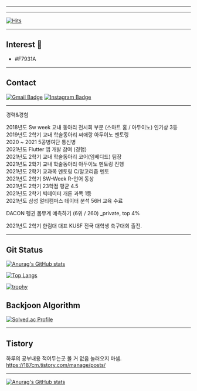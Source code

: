 
---

---

[![Hits](https://hits.seeyoufarm.com/api/count/incr/badge.svg?url=https%3A%2F%2Fgithub.com%2FyounghoonNa&count_bg=%231EE3E9&title_bg=%23000000&icon=github.svg&icon_color=%23FFFFFF&title=Hi%2C+There%21&edge_flat=false)](https://hits.seeyoufarm.com)

---

## Interest 👀
- #F7931A

---

## Contact

[![Gmail Badge](https://img.shields.io/badge/Gmail-d14836?style=flat-square&logo=Gmail&logoColor=white&link=mailto:nayounghoon0223@gmail.com)](mailto:nayounghoon0223@gmail.com) [![Instagram Badge](https://img.shields.io/badge/-Instagram-dd2a7b?style=flat-square&logo=instagram&logoColor=white&link=https://www.instagram.com/187._.yh/)](https://www.instagram.com/187._.yh/) 





---

경력&경험

2018년도 Sw week 교내 동아리 전시회 부분 (스마트 홈 / 아두이노) 인기상 3등 <br>
2019년도 2학기 교내 학술동아리 씨애랑 아두이노 멘토링 <br>
2020 ~ 2021 5공병여단 통신병<br>
2021년도 Flutter 앱 개발 참여 (경험) <br>
2021년도 2학기 교내 학술동아리 코어(임베디드) 팀장 <br>
2021년도 2학기 교내 학술동아리 아두이노 멘토링 진헹 <br>
2021년도 2학기 교과목 멘토링 C/알고리즘 멘토 <br>
2021년도 2학기 SW-Week R-언어 동상 <br>
2021년도 2학기 23학점 평균 4.5 <br>
2021년도 2학기 빅데이터 개론 과목 1등 <br>
2021년도 삼성 멀티캠퍼스 데이터 분석 56H 교육 수료 <br>

DACON 펭귄 몸무계 예측하기 (6위 / 260) _private, top 4% <br>

2021년도 2학기 한림대 대표 KUSF 전국 대학생 축구대회 출전. <br>

---

## Git Status

[![Anurag's GitHub stats](https://github-readme-stats.vercel.app/api?username=younghoonNa&show_icons=true&theme=react)](https://github.com/younghoonNa/github-readme-stats)

[![Top Langs](https://github-readme-stats.vercel.app/api/top-langs/?username=younghoonNa&layout=compact)](https://github.com/younghoonNa/github-readme-stats)

[![trophy](https://github-profile-trophy.vercel.app/?username=younghoonNa&theme=flat&column=7)](https://github.com/younghoonNa/github-profile-trophy)


## Backjoon Algorithm
[![Solved.ac Profile](http://mazassumnida.wtf/api/v2/generate_badge?boj=yh07282828)](https://solved.ac/yh07282828/)

<!---
younghoonNa/younghoonNa is a ✨ special ✨ repository because its `README.md` (this file) appears on your GitHub profile.
You can click the Preview link to take a look at your changes.
--->

---

## Tistory

하루의 공부내용 적어두는곳 볼 거 없음 놀러오지 마셈. <br>
https://187cm.tistory.com/manage/posts/

---

[![Anurag's GitHub stats](https://github-readme-stats.vercel.app/api?username=younghoonNa)](https://github.com/younghoonNa/github-readme-stats)


